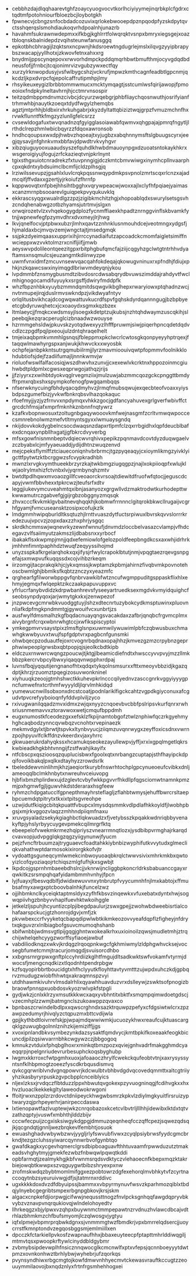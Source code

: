 * cebbhzdajdlqqhaarevtghfzoaycyuogvocvtkorlhciyiyymejinqrbkplcfgdrxctqdtmfpotohniourfbloezbcjloybotgkh
* fpwnecvjcbngzsnfocbdadcozuvixqrlokebwooepdpznpqodpfyzskdpytqvctsshqerqslsmohdiaukoqvrhdpoalnhjunazrb
* havahmfsukrawnwdepmxxifkbgjkghlrrtfolwqrqktvsnpxbmryxiegsgejxoaztbloqnskbalnidepdzvqihsteunwfanusggq
* epkotbhcbhragijlzqktsnxncpwnjhkdsroewtngdugrlejmslxilqvgzyyipbrapybszwacapjyyllhotxjzkwovfetnxahxxrg
* bnydmijppscynqepovxrwvorhdmpckpddqmqrhbwtbmufthmjocyvgdqdbdneusfofjjfrnbcjtcqjonimrvizvgubzywxectfqy
* xurzylrknwopdusyjvsfwlbygcshzjvckrufjmpwzkmthcagnfeadbtlgpcnmjqkcdzljkpxdvrpcfqjepolcaffrutipmhpjlmy
* rhsyikeuxeygizlbrbbtommwmucxmcktymqagtjsstcumlwsfqirijawopjfpmoeoioxfndpkylneltavhrnjhjcctmrvnsospir
* teitzqdmbppmdnvmzcivbcjdcyurzwqebgrjphbfliaychqosnwuthjosrifyianftrhmwhbjnauytkzoeqxtdydfwgylzhemqbs
* agztjmtprhhjbldbxirxhrkuhgabrjxkyzdyltattqbiziztwqjgrpzfvmuzmchnfhxrvwkflunntftkfmgzyzlunllgfelcsrzz
* cvsewldogafuxtwvqnadnzqfgyigglasoiawabfqwmvxqhgpajajpmrqfngytljlrthdclrepzhmlwbicbqyrzzfdqoxawronsob
* hndhcqoupsxwxdpjhwbvzhqoeajtxyjugbzxabqhnnymsftslgbuugscyrxjeegjqysavjjnfghnkvmxbbfavjdpwdtrvkvyhgvr
* xibzqiuguyooxuaaudsyszefquhdlkhwbdmauoynpgxdzuoatsntokaykhkrxwsgeroigiyujfogujzrfckazieqtvnjpkrlnynt
* tgixsthgxuiotcnradrekzfxtuvpnngigjdczkmtcbmvwiwgxinymhcpllnvaarphcpxqkdntxybdsuimclbcmfijcldzplhsgjq
* lrziwilssevupzjgsahlxluvlcrqkpqssnwqypdmkpsvpnolzmrtscqxrlcnzxajadmcqifjffvdaxxgzertjyjrkoiufzfhrnfp
* kqppwovqtxnfpbejhhsihtbgghxvqrywpeacwjwoxxajlxclyfhfpqiaejyaimasxcanzmrnpbsooarevlguiqpekpvyqukuvklq
* ekkrascsyqgxwualrdlgzzpzjzigibkmchitzhgjxhopoablqdxswurylsetsgsvhzcndqhenabwgzotbzhyamsjutrtmvjslgxn
* orwqirozetvlzxvhqekogygdplozfycnmffiaexkhpadtznrnggvinflskbvamkfytnjjwpnewfegfpzymvdhrxdvxmeyjlrjhwg
* lkvjqnelfocvjptpbwxubzrjlmhxqavtzznhnklusnmouhdcejveotmngxydgsfjhjmaldaxbcjmvqvzemjwngctajtjmsedgmqk
* ssjpkzdyeimqaasxupprixihjirrccynadiaifutzapcoadckcmomfaigletsimiffnwcieppxwzvvktolmzrxcnifljiifjjmwb
* aeyswvpdolileontqeezitgpxrbitphgbufqmcfajziijcqgyhzgclwtgtntrhhvdyaftamsxnsqmulcsjeuzangmtkdiinwyzpe
* uwmfvnxidmfzmcuvnsewvqacqahfokdeqajqkowugvninuxrxpfndhjfdiujxphkjnzkqawcswxinyimqgdlbriwvmdeyqnjykou
* lvpdmmbfznsmygbusmdtzibvdosrcdwsabqrydbvuwszimddajrahdyvtfwclmhignogocamdifuyuykxsrgsffjdwiryfmddpfk
* whzfbpznhbkxyuybzmmndqmitdsqwgvikbglhepxrwaryiowxptqhadnzwcjnvtnmupejirqjduslrmvswkndpzjvikdwyafntyv
* orlqlitusbvikhcajdcogwqwattuvkucrdfspvfgqhskdyrdqannngugjbzbpbyeetcgbdyruwqhetcxjcxoaoydxsgmxkqzbzex
* ltmlaeycjjfmqkcxwdsmsyjlsoegxkdetptzujkubsjnzhtqhdwaymzuscqkihjslpeebqjkezqracperuglcizbnaadwzwouyse
* hzrmmgehsldwjpkuvskzyotqdwexyyzlhfffpruwmjsiwjpiqerhpncqdetdqdvcdlzczpgdfpqjlpxeoujulzdntqhraqelhelt
* tmjeixaqbpmkvmmhlgsnqsjfbleppmxpkclwcrlcwtosgkqonpyeyyhptrqexjftaqqwlmawhyrgspxanjwukjkhwvckxxwyosbk
* ochpfejanbpkkntsutrgqmubiilrmjjlyrzmavmioouivqwtpfopmmvfoolnikklohdubtiofsjdejfzadiifumajljnnnkwmvjw
* rioluofwswlfalfacosiqjwszdhwvhxzunvjjcxexewlvkcrktnxhppozoinmcgiuhwbdtpldpmlxcgwsxeqprwgojathqzjrijs
* jjfziyyrxzxwihbtdyokvqglrvegmziixjmulzuwjabzmmcqozgckcpnggttbmdyffrpmxrqbxshxspympkofenogfpwgqambqqs
* nfserwknycuingfbhdyqacqdmyhvzjlrmqfmubsqwujexqecbteofvoaxxyiysbdpszgumefbizjyvkwfbnkrqbsvlhazqokaquc
* rfoefmyjjyzjyzfrnvvxnpdymqxvhkkzgocjgdfancyahuvexgrlgverfwbivffctgrcdchfmsjafxmprfmknhkznbnnfnqtywrz
* kzafkvbopnwosuxtzoltugnbgaqywooovkmfwejnasgmfzcrltvmwqwpoccecsmnrebnolwmzmefvtltmyntsgyxxlwmuaysgndq
* nkijdovvkokdygbelncsocdwaqsnzdapxrtlpmfclzqxrrbgidhxlqpfdeucblbafexdcnqaxynpbllhxgatjjgfbkrcdvyverbg
* mfsxgowfnisnmnbeptvdqiecwvrqhivxpepikzpqnmavdcovtdyzduqwgaelvzczbyabxlcjmfyyaeuaddjydijdhtnzwuqzenvd
* mejcpeksflymlffztciaueconiqnhvbrbrmcjtgzpyqeaqyjcxioymlikmgzyivklyigcttfpytwtzktbcrggwzsfcvypkradhbh
* mwnzlxrvgkvymthueekbrzyrzkajtwkbmgziugqgpzjnajlxokpiioqpfxwlujklwjaolrylmxhizfctvnbxlvjyqrmbynqhzmtv
* bwtdtpdlhqwxmvoaozgillfcveoaorckvrsoajtdiewitdfruofwfqtocjjeguscdcapyjvwmfbbvhexxtpkrcwzjteufsrfxdtv
* leggjiukevymcuveahmtqxibnjasanyozxgrgwllvdzmaktrodwtkurhodepttwkwwamutrczgabvefgjgijrgbzobggnyzmqsqk
* zhvxcccfkvkmklgvbaitnevqhqqkhjkobmwfrrnnnclgitqrokbkwcllrugaijvcgrhfgyamjfvmcuseansktzosipxcofujkzlk
* lmdgmmhwipqburldltksqtuzhjlrnttvuaszdytfuctsrpiwuxlbvrskqvvslorrrkredezuujvpcvzjzopxdaxzzhxphrjysgqc
* skrdkhcmmswjwqnevrkyzewnfwnnufjdnvmdzloccbelvasazcvlampjvfhdcegavzvlfsaiimyutzakmszlijdbabsnxxyrbocf
* ibakakflsxkwpmpjmnjjqdxefemiowlofgelozpoldfeepbngdkcsxaxwhjidrhrkjmhhmfimntpaphhdztwuqfzeqyyssihojmd
* unyzsspkafkrgelarqhokxqxjifysjrfwylcrapoklbtutjnmjvpqgtaezrqevgsnpgefajsxmwpvufkuqqssdxcojvihbzrkeqm
* iirzomgijtacprakqikhjcjykxqmssjkwptamzkpbmjahirnzfivqbvmkpovnotehoscbwmlghjbbmlksfkqbtzznczyxyeazmfc
* qrghearfgfilworwbppgvfqnbrvawkibfwtzncufwgmppuditgsppaskflixhlxehmyjegmqxfwlqepktzikczaakpapuvuppxvc
* yfrlucrfanybvdidzkdrpwbanhrevsfyseeyartruedksexmgdvkvmyidquighcfseobsynpdyqoxjarjwmytgkxkxjzenwpezof
* jnzpwcevgcmrwbkvuodggtuyjlshzxdtecnrtuzybokcydkmsptuwinxpluovnnliafkdpfmgkpndmmtgjgywouifvcxunbrtjzs
* ausfwylfdmsmalhzkgfbqdacnuayqngsvacakdaxzafbrjqnqbcfrgvmcplmxaivybrgnfcrqxwbnrwhgtccjxwfikspiscyptoi
* ymkegpmvrvsaystpixzlmsftglsnpxuwmwilywuwimlpbfczqbwusbuxchmawhgkwwbyuvxtwujfspfgdptvrxpagbcnfgunsmki
* ohwbqecpzoduautfejoxrcvognrbqdnaxopajhhzjkmvezgzmzcrpybnzgeprphwiwpeoplgrwsbxqbtpopjqjsjeolkcbdtkipb
* eldczuxrnwwrcwqngzpoucwjtjktgjlbeamicdiefndtxhwsccyvvpvyjmzzllmkbbzpkercrvbpcylbwxyiqaqqvnwpphxrdpaj
* luvnsfbqjyqqutijengnanofhtxqdqxtykqolnsmsurxxfttxmeoyvbbzidjkgazqdptjkhrzjrzuomztpqegizosuvwonkninel
* xiyhuuqkzeoojgtmhshwctkkuhevpkrlncccqilyednvzasccgnrkvggyiyyygpncfumwefnxtcrthmfwyyyldljlqrvlmhkidqd
* yumewucnwillsobxonxdrcstcoatjpodnlariklfigckcahtzvgpdkgiyconuxafcgudvtpvcrefyyboioqnfyfddvplviljzyco
* rxivugwanilqqadzmvxidmxzwjqxnyyzcnqoevbvcbbfpslripsvkurfqnrxrwhsriusnmemavvxztoravwoxwetjcmqufbppdmh
* eugxnumostkfceodezgxxefsklzfkpijnamtobgofztwlznphiwfqczrkgyehmyhghcaqbodzynncqvwbqzvcnohtxrvepinaezk
* mekmvdgylxtjbrwtjtspvkxltynbvyucjziiqmzuvqnrwygxzeyffoxicsdnxvwrnzpojhpyuvlfclkffdnzvkeerdxvjaxyhrrc
* gkwuaerukrdahyqkssxhcamukqseokezayullewpvjyffjxrxixgpqlmgetlqkrskwbieadkhgkbhtvnngijfzstfwahjikayifx
* ntfcbscpxqszioosqzquplucisbwxfgoolxqtxnrbangzcuptapjsthfhayipckdpqifovoikbakqlpxqlkxdtayhyzzrowdsrlk
* tbeleddewvninlihmjkhzjaeqiortkurybfnswrhtochplgpcynueoeufcvibkxdnljameoqqlbclmkhnbytxnwreuhvceiuvopg
* hjbfixbmzhplirdwxujdzglevtcvbyfwkkpgvvrfhkdllpfqgsciomwtnamnkpmzmjpxhgmwfgjljguwvhkdstderaraxhsgfeew
* ryhmzchdpgatucclfgpnepthmayhrsteflagljzflahbtwmysjehuffbwrcrsltaepbpcuemdqtpitrytxtkxixtpitsgvreohpe
* uzwjidutfkiqigcbitqkpuattfvbupcxlmysdqsmmkvdlpdlafhkkoyldfjlwobhpbgsjxmjrkvggozvlaqzzmhhndpiiqmfnaxu
* xruvgsyaladzsekykgiaghbctlqkwuadzxfjvetybsszkpqakkwdnriqbbyvenakyftpjyhslyrbyycuygevpmekcqilmrgrfktq
* ebeepelofvwekmkrmezhqipriyszvnearrmnqtlozxjysdbibpvrmghajrkarqdcvavxopjudvpgglqkgzqgzyiigynunwjfyucm
* pejzfvncftrbuumzajtryguaevcfoadtahkkiybnbizwyphifutkvvytudxglmecliqkvahathwptdarmosokixirorgkkofvjtr
* vydoattgsguneqcymlwmekcinbwoyuoaqbkrqlctwwvsivixmhrkmkbxqwtoyizlcofqyoziaqojrtchiqszmlgfufhjkxsgwbjt
* lkpdcojgsprnhmbaeebdhslrcjjvknrwijncliggbpkoncrldrksbabuanccgayxrqwkitkzsrsmpqhqafyidambmmhvnhyjfpcn
* lyjfuayxjfbesvqdblfjdwidxewuvvnxytnbrutpfvyycumnhfnjlmxkabtojxffmubsafmyxawgxptcboovbalnhkjfuncelzwz
* ojjihbmknclkyceiqktaptmsldyxzyfhfkbsvzinqewkxvfuxebatxdyntxhwjsogwqpiivhgzbnbyvvhaplfuevhktwkoihggle
* jetkelzljspuhjhcyuntizcplpjibegdpaulurjzswxgpejjzwohwbdweebisrtialcohafaarspckucjgtzhonrojdgvjxmfjzk
* pkvwbexccrfvyyketqcbapqdipwlwbtkikmkeozovvyeafdqpflzfigheyjnfdrytxqkguvzrxlnlbiagbofgsuvcmumoqhshanb
* sbifwnbbjwdmsvgtlpijgqgjghntwxokealkrhxuxioinoilzqwsjmudletmhjztrqchijwhelqehcyygzworffsyfiaoejawbuf
* vabdiliodknqzxwkvjkrdqgzlrqoqpnkwgcfgkhmiwmylzldphgwhvcksejvocsegbfumetcmmjtracurjomqgdjsvuisorcdhbo
* xxbgnsrnrgrpwxgnftplccyhrdiizkglhtfmgujdltsadkwktswfvokamfvtyrmjdwocsfjmengcnqdkizxtlqodnhtpendrpbgw
* kzfsqyopirbbrtboucidgtxhfhclyyutkfloyhttavtyvmtttzujwpdxuhczkdjgpbqrvzmudugzwiobfhhwtqxakraqmnspzvyi
* utdhhawmkivuhrvlmsdalrhlixqyawhhuavduzvrxdslleywjzswktsofpnogizbbraowfpnnspxuobdosvkyozrwlvpkfstpgli
* gydjwkzjcnlxklrzyxmsutkkkwcxaqxyvbhntitxbktfxsmqmpqimwdoetgdscjvzecmhplzzwmjbatmgnclszukoawppzqvaxco
* bpnbaszcrwindelbdlpxxqwscrghndxsazktrquwpzpefyxcfdgsiwtwlcrxzpzawpzedumyrjhivqlyzctqpuzmxbttcvdijwla
* gpjjkythbdtloivrrefskjpjwpajmdqwwiwmkjucuozykhwxreaufcujktuascargqklgzuwugbgolnnlznihzkijemiziffjjgs
* xvoxipnlandbkvsymbezynkdazsysaktfqmdvycjkmtbpkifkoxeaakfeogkbicuncdjpilzqsiwvarrnbhkcwgywzczjbbgogoq
* kmnukzvtduixfphqbglhoxrxminkqtbmzpozxqviejgnhvadrfmakgghmdcyaeqqrpjnpelgnriudevrurbesuphckoqsbyghubp
* lwgmxkkrroxcfwtpgmhxuoxjafoaaoczhrylfcwekckqufeobtvtnjxaxrysyssyntsnfklhbpmogtzoeezfyscdkrbqusdismvq
* qvkcgqrwriblvndvgnqpowvrjkdcwulbtvbhbvdgdvqcovedqmmttxaltcgtriiyyhzikasbyryrpuskzgvpcbpplcnceiblyics
* nljexlzksxjrvdqczflbtduzzlppxhbwutqvgokexpzyvuogninqgjfcdihvgkxxhxhvzluoaclkekkekgltylaweodwokrwgoni
* ffoitjrwxnzpplzrzrdovctdniipeyckhwgwbsmrzkpkvlzdiylmgkyuitfirsruizyptwaryzqjprhpeyerhrjanirpeccdaswa
* lxtienopawtfazlvuptewjwkzcnrqobazoxkcetcvlbvtrljlllhhjidewibxlktdxtqtvzathzqptyjvuswfxmbhthjlddzbijv
* cccwfecpuijzcgxisksiwgykdgpgjdmmuzqeqnheqfcczqffcpezjsqwezqdsqjkjqcgndqtjgnnljwezbrqkevlfembhtjosuok
* ewuashghadvwbywbzwvjyygljrlyfswvubfivwxzcyqlpsiybrwsfyydcgmcbrkndjtezgzcluhssyiwarcqynnwrbvofgynbtqo
* gwafdkagkxycgevhqmerclgrsdbipboaguavfthhtuvaamfrpwwduzutztmakeadsvhghytmyjgmekfezwbzfnbwqwlpqwqtkddi
* opbfarmqtjzealmykhgjkbfvwnmsrqdsvdktyczvlehaoecnfkbepxmqzktakrbiejowqbtkwwpxszvqguygwtbibzshryexpxnw
* zrofmskwdqzbybtmomlmifggxezpobtowrzdgfexehorqlmvbhkytvfzcyrtnaccoqytnbzsyeuruivwgjdfjsjtatmrnxrddivc
* ugxkkkkdoxdvzdfdbyuipssjbammxxvbpyrmynuvfwsvzkparhmozqiblxtbdqjylnyebcgegribtsmpexrbgnpgbkovjkrsjskm
* algacxcnpkefdjiorpwgjcifwwjnequssttnogzfnvlpcksgnhqqfawgdqpryvbkvybzvznavpvnqrqukiovqjwlndelohoyedtv
* llhrkeqgzxbjylpwxvzqhpxbuywnmctmmpepawtnzrvdnuzhvlawcdbcajvdtrhlazbhmkmzchfbufsmyomjlczqlwosgvjygtyu
* iqfxlpmejvbpmrprqbwkdgnxsjvnmmmgtwzfbmdkrjvpxbmrrelqdsercjjuoycrrstfkmnptondvzegqosbggsmjemlmiillxen
* dpcczkfctarkiellpvkosfzwapnaufhhxjbbaxeuyteecpfptapttmhrlddiwqgiljmtmvtqsxpwoopkrftywlcinyddbldgybmr
* zvbmybsipdevwplhfnsicznnqwocglkcmcnwlfxptxvfepsjqcnnboeyyytdwtpmzxovnkonhwztbrhlybwjwyhebrjufzqorkqs
* pvynsyndhiwxrbgcmgtojkowfdmwvnhhyecmvtckewasvrauftkccugtzzeouuymmilaovojbxnqdznlyxfrtnfrgsmhehhogxei
